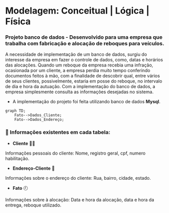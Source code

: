 # Modelagem: Conceitual | Lógica | Física

### Projeto banco de dados - Desenvolvido para uma empresa que trabalha com fabricação e alocação de reboques para veículos.
A necessidade de implementação de um banco de dados, surgiu do interesse da empresa
em fazer o controle de dados, como, datas e horários das alocações. 
Quando um reboque da empresa recebia uma infração, ocasionada por um
cliente, a empresa perdia muito tempo conferindo documentos feitos à mão, com a finalidade de descobrir qual, entre vários de seus clientes, possivelmente, estaria em posse do reboque, no intervalo de dia e hora da autuação. Com a implementação do banco de dados, a empresa simplesmente consulta as informações desejadas no sistema. 

+ A implementação do projeto foi feita utilizando banco de dados **Mysql**.

```mermaid
graph TD;
    Fato-->Dados_Cliente;
    Fato-->Dados_Endereço;
```

### 🔎 Informações existentes em cada tabela:

+ **Cliente** 🙎‍♂️

Informações pessoais do cliente: Nome, registro geral, cpf, numero habilitação.

+ **Endereço-Cliente** 🏡

Informações sobre o endereço do cliente: Rua, bairro, cidade, estado.

+ **Fato** 🕘

Informações sobre à alocação: Data e hora da alocação, data e hora da entrega, reboque utilizado.




